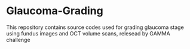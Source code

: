 # Glaucoma-Grading
This repository contains source codes used for grading glaucoma stage using fundus images and OCT volume scans, relesead by GAMMA challenge
